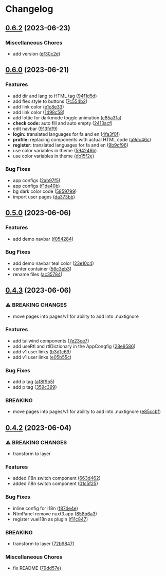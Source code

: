 # Changelog

## [0.6.2](https://github.com/savyjs/digimarket-nuxt-layer/compare/v0.6.0...v0.6.2) (2023-06-23)


### Miscellaneous Chores

* add version ([ef30c2e](https://github.com/savyjs/digimarket-nuxt-layer/commit/ef30c2e2e79323b09b39031b7c4e89d4a31ccc5c))

## [0.6.0](https://github.com/savyjs/digimarket-nuxt-layer/compare/v0.5.0...v0.6.0) (2023-06-21)


### Features

* add dir and lang to HTML tag ([94f1d5d](https://github.com/savyjs/digimarket-nuxt-layer/commit/94f1d5dd0a56cb87f7bab0ee5ff8b57cc9599641))
* add flex style to buttons ([7c554b2](https://github.com/savyjs/digimarket-nuxt-layer/commit/7c554b2970d3dd5429d6e3709082c3a30ff7231c))
* add link color ([e1c8e33](https://github.com/savyjs/digimarket-nuxt-layer/commit/e1c8e33280d47138dcec2e55e6439c281ca46d44))
* add link color ([1498c58](https://github.com/savyjs/digimarket-nuxt-layer/commit/1498c58a2a2e551e39f8f751f69d970958a7d252))
* add lottie for darkmode toggle animation ([c85a31a](https://github.com/savyjs/digimarket-nuxt-layer/commit/c85a31a67a30fb50572f4b52c77b8b080555b724))
* **check code:** auto fill and auto empty ([2413acf](https://github.com/savyjs/digimarket-nuxt-layer/commit/2413acf31b54fb029348cbc4c5b5f27e70f1cc68))
* edit navbar ([913fdf9](https://github.com/savyjs/digimarket-nuxt-layer/commit/913fdf9c5ccf37f5defabb95a10ee7261795a9d7))
* **login:** translated languages for fa and en ([4fa3f0f](https://github.com/savyjs/digimarket-nuxt-layer/commit/4fa3f0fa0295da2122531a05fce31d48e549bd91))
* **profile:** replacing components with actual HTML code ([a9dc46c](https://github.com/savyjs/digimarket-nuxt-layer/commit/a9dc46cb2ae0299cbdd5ab75260702d4294f34e0))
* **register:** translated languages for fa and en ([9b9cf96](https://github.com/savyjs/digimarket-nuxt-layer/commit/9b9cf964271669e4813ebd2f046eaf61dbc0987e))
* use color variables  in theme ([594246b](https://github.com/savyjs/digimarket-nuxt-layer/commit/594246b07ca174b08164ab033f2c59bc21167da7))
* use color variables  in theme ([db15f2e](https://github.com/savyjs/digimarket-nuxt-layer/commit/db15f2eb00f2c9b3a8792cab04c52b93becb71a7))


### Bug Fixes

* app configs ([2ab97f5](https://github.com/savyjs/digimarket-nuxt-layer/commit/2ab97f57a7a64c80ef8e5dda475237cf32f81d8a))
* app configs ([f1da40b](https://github.com/savyjs/digimarket-nuxt-layer/commit/f1da40b0d34e63ed299959951148fd9a1d89559b))
* bg dark color code ([5859799](https://github.com/savyjs/digimarket-nuxt-layer/commit/5859799be7cfefd52a6eb558958735d435914b85))
* import user pages ([da373bb](https://github.com/savyjs/digimarket-nuxt-layer/commit/da373bb0c31da3db4902cc6a5cd9cc8c90cb5ef6))

## [0.5.0](https://github.com/savyjs/digimarket-nuxt-layer/compare/v0.4.3...v0.5.0) (2023-06-06)


### Features

* add demo navbar ([f054284](https://github.com/savyjs/digimarket-nuxt-layer/commit/f0542842f22e6702ec2962a13c64e4268fd97926))


### Bug Fixes

* add demo navbar teal color ([23e10c4](https://github.com/savyjs/digimarket-nuxt-layer/commit/23e10c449fce447555565d3291d84a2b3f40368e))
* center container ([56c3eb3](https://github.com/savyjs/digimarket-nuxt-layer/commit/56c3eb3e3f14fafc820596683fef76b50490b462))
* rename files ([ac35784](https://github.com/savyjs/digimarket-nuxt-layer/commit/ac35784fbabc4bbb062b556f068eff2137c071e1))

## [0.4.3](https://github.com/savyjs/digimarket-nuxt-layer/compare/v0.4.2...v0.4.3) (2023-06-06)


### ⚠ BREAKING CHANGES

* move pages into pages/v1 for ability to add into .nuxtignore

### Features

* add tailwind components ([7e23ce7](https://github.com/savyjs/digimarket-nuxt-layer/commit/7e23ce75824b3a9fca649c09bbf77849eabf0a14))
* add useRtl and rtlDictionary in the AppCongfig ([28e9586](https://github.com/savyjs/digimarket-nuxt-layer/commit/28e9586377c41b598efd7ef68f95151879651ac0))
* add v1 user links ([b3d1c69](https://github.com/savyjs/digimarket-nuxt-layer/commit/b3d1c692cebda287e759841ed212a8810a09b117))
* add v1 user links ([e05b55c](https://github.com/savyjs/digimarket-nuxt-layer/commit/e05b55cc2c7ad0f8802497441c7741ebf64c85b8))


### Bug Fixes

* add p tag ([af8f9b5](https://github.com/savyjs/digimarket-nuxt-layer/commit/af8f9b591b3fcee90c729d1f52c8fb47cf55c285))
* add p tag ([359c399](https://github.com/savyjs/digimarket-nuxt-layer/commit/359c39939c91b61ddedac428c948fe915d8fced2))


### BREAKING

* move pages into pages/v1 for ability to add into .nuxtignore ([e85ccbf](https://github.com/savyjs/digimarket-nuxt-layer/commit/e85ccbf88efbe5313d30fad23eb4fbdde4a544b3))

## [0.4.2](https://github.com/savyjs/digimarket-nuxt-module/compare/v0.3.0...v0.4.2) (2023-06-04)


### ⚠ BREAKING CHANGES

* transform to layer

### Features

* added i18n switch component ([663d462](https://github.com/savyjs/digimarket-nuxt-module/commit/663d462455566730e196dc4a56a318ddad12769f))
* added i18n switch component ([01c5f25](https://github.com/savyjs/digimarket-nuxt-module/commit/01c5f255c29f18d00c530371a7697861a80085d6))


### Bug Fixes

* inline config for i18n ([f874e4e](https://github.com/savyjs/digimarket-nuxt-module/commit/f874e4e907ee7ec0b0f916f46a3b83903de4034e))
* NtmPanel remove nuxt3.app ([858b6a3](https://github.com/savyjs/digimarket-nuxt-module/commit/858b6a39b93669c0bc4c7f2a66a4524d8ef04a51))
* register vueI18n as plugin ([f11c847](https://github.com/savyjs/digimarket-nuxt-module/commit/f11c847a01bcd477dc9153567da93e79eab403df))


### BREAKING

* transform to layer ([72b9847](https://github.com/savyjs/digimarket-nuxt-module/commit/72b98471129296328948df31381de1904b9d42db))


### Miscellaneous Chores

* fix README ([79dd57e](https://github.com/savyjs/digimarket-nuxt-module/commit/79dd57e0ace6a5bdf3c9e5cc02ac4e656c84d286))
